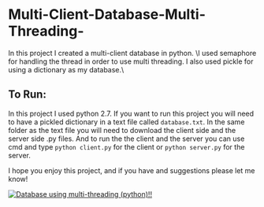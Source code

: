 # Multi-Client-Database-Multi-Threading-
In this project I created a multi-client database in python. \I used semaphore for handling the thread in order to use multi threading. I also used pickle for using a dictionary as my database.\

## To Run: ##
In this project I used python 2.7. If you want to run this project you will need to have a pickled dictionary in a text file called `database.txt`. In the same folder as the text file you will need to download the client side and the server side .py files. And to run the the client and the server you can use cmd and type `python client.py` for the client or `python server.py` for the server.

I hope you enjoy this project, and if you have and suggestions please let me know!

[![Database using multi-threading (python)!!](https://i.ibb.co/cr65rKr/https-i-ytimg-com-vi-j5-Po-Tl16-Kc-U-maxresdefault.jpg)](https://www.youtube.com/watch?v=j5PoTl16KcU "Database using multi-threading (python)!!")


